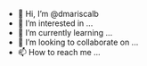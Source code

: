 - 👋 Hi, I’m @dmariscalb
- 👀 I’m interested in ...
- 🌱 I’m currently learning ...
- 💞️ I’m looking to collaborate on ...
- 📫 How to reach me ...

<!---
dmariscalb/dmariscalb is a ✨ special ✨ repository because its `README.md` (this file) appears on your GitHub profile.
You can click the Preview link to take a look at your changes.
--->
